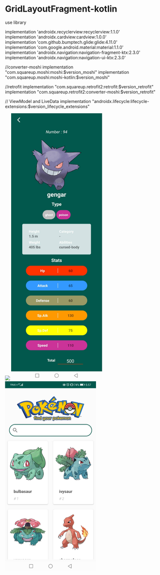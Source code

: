 # GridLayoutFragment-kotlin

use library

implementation 'androidx.recyclerview:recyclerview:1.1.0'</br>
implementation 'androidx.cardview:cardview:1.0.0'</br>
implementation 'com.github.bumptech.glide:glide:4.11.0'</br>
implementation 'com.google.android.material:material:1.1.0'</br>
implementation 'androidx.navigation:navigation-fragment-ktx:2.3.0'
implementation 'androidx.navigation:navigation-ui-ktx:2.3.0'

//converter-moshi
implementation "com.squareup.moshi:moshi:$version_moshi"
implementation "com.squareup.moshi:moshi-kotlin:$version_moshi"

//retrofit
implementation "com.squareup.retrofit2:retrofit:$version_retrofit"
implementation "com.squareup.retrofit2:converter-moshi:$version_retrofit"

// ViewModel and LiveData
implementation "androidx.lifecycle:lifecycle-extensions:$version_lifecycle_extensions"
    
<img src="https://github.com/sjitprogrammer/GridLayoutFragment-kotlin/blob/master/image/61849.gif" width="300"> 

<img src="https://github.com/sjitprogrammer/GridLayoutFragment-kotlin/blob/master/image/detail.jpg" width="300"> 
    
<img src="https://github.com/sjitprogrammer/GridLayoutFragment-kotlin/blob/master/image/61806.jpg" width="300">
